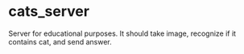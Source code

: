# cats_server
Server for educational purposes. It should take image, recognize if it contains cat, and send answer.
